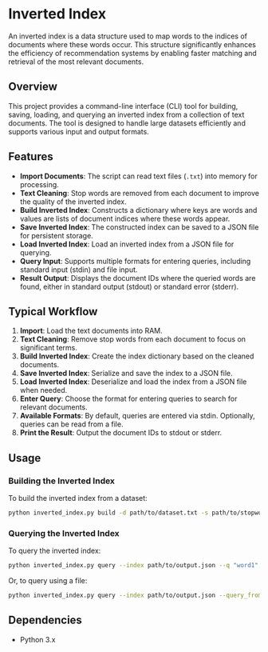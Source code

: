 # Inverted Index

An inverted index is a data structure used to map words to the indices of documents where these words occur. This structure significantly enhances the efficiency of recommendation systems by enabling faster matching and retrieval of the most relevant documents.

## Overview

This project provides a command-line interface (CLI) tool for building, saving, loading, and querying an inverted index from a collection of text documents. The tool is designed to handle large datasets efficiently and supports various input and output formats.

## Features

- **Import Documents**: The script can read text files (`.txt`) into memory for processing.
- **Text Cleaning**: Stop words are removed from each document to improve the quality of the inverted index.
- **Build Inverted Index**: Constructs a dictionary where keys are words and values are lists of document indices where these words appear.
- **Save Inverted Index**: The constructed index can be saved to a JSON file for persistent storage.
- **Load Inverted Index**: Load an inverted index from a JSON file for querying.
- **Query Input**: Supports multiple formats for entering queries, including standard input (stdin) and file input.
- **Result Output**: Displays the document IDs where the queried words are found, either in standard output (stdout) or standard error (stderr).

## Typical Workflow

1. **Import**: Load the text documents into RAM.
2. **Text Cleaning**: Remove stop words from each document to focus on significant terms.
3. **Build Inverted Index**: Create the index dictionary based on the cleaned documents.
4. **Save Inverted Index**: Serialize and save the index to a JSON file.
5. **Load Inverted Index**: Deserialize and load the index from a JSON file when needed.
6. **Enter Query**: Choose the format for entering queries to search for relevant documents.
7. **Available Formats**: By default, queries are entered via stdin. Optionally, queries can be read from a file.
8. **Print the Result**: Output the document IDs to stdout or stderr.

## Usage

### Building the Inverted Index

To build the inverted index from a dataset:

```bash
python inverted_index.py build -d path/to/dataset.txt -s path/to/stopwords.txt -o path/to/output.json
```

### Querying the Inverted Index

To query the inverted index:

```bash
python inverted_index.py query --index path/to/output.json --q "word1" "word2"
```

Or, to query using a file:

```bash
python inverted_index.py query --index path/to/output.json --query_from_file path/to/query.txt
```

## Dependencies

- Python 3.x
